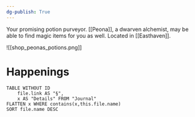 ```yaml
---
dg-publish: True
---
```


Your promising potion purveyor. [[Peona]], a dwarven alchemist, may be able to find magic items for you as well. Located in [[Easthaven]]. 

![[shop_peonas_potions.png]]

# Happenings
```dataview
TABLE WITHOUT ID
	file.link AS "§", 
	x AS "Details" FROM "Journal"
FLATTEN x WHERE contains(x,this.file.name) 
SORT file.name DESC
```
